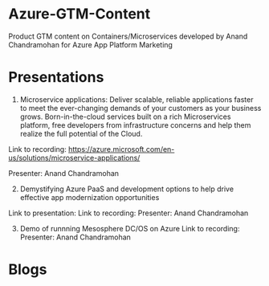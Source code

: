 # Azure-GTM-Content
Product GTM content on Containers/Microservices developed by Anand Chandramohan for Azure App Platform Marketing

# Presentations
1. Microservice applications: Deliver scalable, reliable applications faster to meet the ever-changing demands of your customers as your business grows. Born-in-the-cloud services built on a rich Microservices platform, free developers from infrastructure concerns and help them realize the full potential of the Cloud.

  Link to recording: https://azure.microsoft.com/en-us/solutions/microservice-applications/

  Presenter: Anand Chandramohan

2. Demystifying Azure PaaS and development options to help drive effective app modernization opportunities

  Link to presentation: 
  Link to recording: 
  Presenter: Anand Chandramohan

3. Demo of runnning Mesosphere DC/OS on Azure
  Link to recording:
  Presenter: Anand Chandramohan

# Blogs


